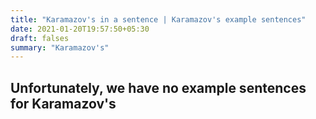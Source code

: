 ```yaml
---
title: "Karamazov's in a sentence | Karamazov's example sentences"
date: 2021-01-20T19:57:50+05:30
draft: falses
summary: "Karamazov's"
---
```

## Unfortunately, we have no example sentences for Karamazov's                 
